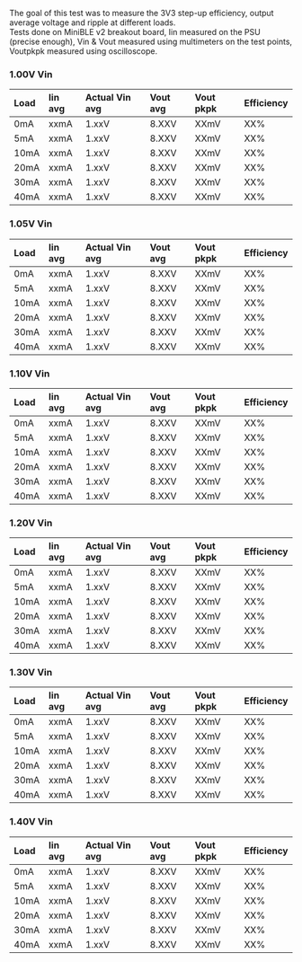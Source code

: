 The goal of this test was to measure the 3V3 step-up efficiency, output average voltage and ripple at different loads.  
Tests done on MiniBLE v2 breakout board, Iin measured on the PSU (precise enough), Vin & Vout measured using multimeters on the test points, Voutpkpk measured using oscilloscope.  

### [](#header-3)1.00V Vin

| Load | Iin avg | Actual Vin avg | Vout avg | Vout pkpk | Efficiency |
|:-----|:--------|:---------------|:---------|:----------|:-----------|
| 0mA  | xxmA    |    1.xxV       | 8.XXV    |   XXmV    |   XX%      |
| 5mA  | xxmA    |    1.xxV       | 8.XXV    |   XXmV    |   XX%      |
| 10mA | xxmA    |    1.xxV       | 8.XXV    |   XXmV    |   XX%      |
| 20mA | xxmA    |    1.xxV       | 8.XXV    |   XXmV    |   XX%      |
| 30mA | xxmA    |    1.xxV       | 8.XXV    |   XXmV    |   XX%      |
| 40mA | xxmA    |    1.xxV       | 8.XXV    |   XXmV    |   XX%      |

### [](#header-3)1.05V Vin

| Load | Iin avg | Actual Vin avg | Vout avg | Vout pkpk | Efficiency |
|:-----|:--------|:---------------|:---------|:----------|:-----------|
| 0mA  | xxmA    |    1.xxV       | 8.XXV    |   XXmV    |   XX%      |
| 5mA  | xxmA    |    1.xxV       | 8.XXV    |   XXmV    |   XX%      |
| 10mA | xxmA    |    1.xxV       | 8.XXV    |   XXmV    |   XX%      |
| 20mA | xxmA    |    1.xxV       | 8.XXV    |   XXmV    |   XX%      |
| 30mA | xxmA    |    1.xxV       | 8.XXV    |   XXmV    |   XX%      |
| 40mA | xxmA    |    1.xxV       | 8.XXV    |   XXmV    |   XX%      |

### [](#header-3)1.10V Vin

| Load | Iin avg | Actual Vin avg | Vout avg | Vout pkpk | Efficiency |
|:-----|:--------|:---------------|:---------|:----------|:-----------|
| 0mA  | xxmA    |    1.xxV       | 8.XXV    |   XXmV    |   XX%      |
| 5mA  | xxmA    |    1.xxV       | 8.XXV    |   XXmV    |   XX%      |
| 10mA | xxmA    |    1.xxV       | 8.XXV    |   XXmV    |   XX%      |
| 20mA | xxmA    |    1.xxV       | 8.XXV    |   XXmV    |   XX%      |
| 30mA | xxmA    |    1.xxV       | 8.XXV    |   XXmV    |   XX%      |
| 40mA | xxmA    |    1.xxV       | 8.XXV    |   XXmV    |   XX%      |

### [](#header-3)1.20V Vin

| Load | Iin avg | Actual Vin avg | Vout avg | Vout pkpk | Efficiency |
|:-----|:--------|:---------------|:---------|:----------|:-----------|
| 0mA  | xxmA    |    1.xxV       | 8.XXV    |   XXmV    |   XX%      |
| 5mA  | xxmA    |    1.xxV       | 8.XXV    |   XXmV    |   XX%      |
| 10mA | xxmA    |    1.xxV       | 8.XXV    |   XXmV    |   XX%      |
| 20mA | xxmA    |    1.xxV       | 8.XXV    |   XXmV    |   XX%      |
| 30mA | xxmA    |    1.xxV       | 8.XXV    |   XXmV    |   XX%      |
| 40mA | xxmA    |    1.xxV       | 8.XXV    |   XXmV    |   XX%      |

### [](#header-3)1.30V Vin

| Load | Iin avg | Actual Vin avg | Vout avg | Vout pkpk | Efficiency |
|:-----|:--------|:---------------|:---------|:----------|:-----------|
| 0mA  | xxmA    |    1.xxV       | 8.XXV    |   XXmV    |   XX%      |
| 5mA  | xxmA    |    1.xxV       | 8.XXV    |   XXmV    |   XX%      |
| 10mA | xxmA    |    1.xxV       | 8.XXV    |   XXmV    |   XX%      |
| 20mA | xxmA    |    1.xxV       | 8.XXV    |   XXmV    |   XX%      |
| 30mA | xxmA    |    1.xxV       | 8.XXV    |   XXmV    |   XX%      |
| 40mA | xxmA    |    1.xxV       | 8.XXV    |   XXmV    |   XX%      |

### [](#header-3)1.40V Vin

| Load | Iin avg | Actual Vin avg | Vout avg | Vout pkpk | Efficiency |
|:-----|:--------|:---------------|:---------|:----------|:-----------|
| 0mA  | xxmA    |    1.xxV       | 8.XXV    |   XXmV    |   XX%      |
| 5mA  | xxmA    |    1.xxV       | 8.XXV    |   XXmV    |   XX%      |
| 10mA | xxmA    |    1.xxV       | 8.XXV    |   XXmV    |   XX%      |
| 20mA | xxmA    |    1.xxV       | 8.XXV    |   XXmV    |   XX%      |
| 30mA | xxmA    |    1.xxV       | 8.XXV    |   XXmV    |   XX%      |
| 40mA | xxmA    |    1.xxV       | 8.XXV    |   XXmV    |   XX%      |
